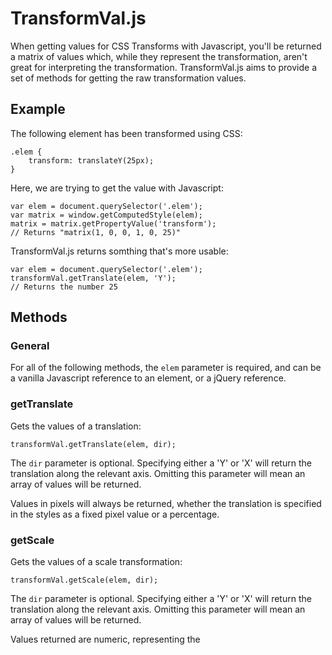 # TransformVal.js

When getting values for CSS Transforms with Javascript, you'll be returned a matrix of values which, while they represent the transformation, aren't great for interpreting the transformation. TransformVal.js aims to provide a set of methods for getting the raw transformation values.

## Example

The following element has been transformed using CSS:

    .elem { 
	    transform: translateY(25px); 
	}

Here, we are trying to get the value with Javascript:

	var elem = document.querySelector('.elem');
	var matrix = window.getComputedStyle(elem);
	matrix = matrix.getPropertyValue('transform');
	// Returns "matrix(1, 0, 0, 1, 0, 25)"

TransformVal.js returns somthing that's more usable:

	var elem = document.querySelector('.elem');
	transformVal.getTranslate(elem, 'Y');
	// Returns the number 25

## Methods

### General

For all of the following methods, the `elem` parameter is required, and can be a vanilla Javascript reference to an element, or a jQuery reference.

### getTranslate

Gets the values of a translation:

	transformVal.getTranslate(elem, dir);

The `dir` parameter is optional. Specifying either a 'Y' or 'X' will return the translation along the relevant axis. Omitting this parameter will mean an array of values will be returned.

Values in pixels will always be returned, whether the translation is specified in the styles as a fixed pixel value or a percentage.

### getScale

Gets the values of a scale transformation:

	transformVal.getScale(elem, dir);
	
The `dir` parameter is optional. Specifying either a 'Y' or 'X' will return the translation along the relevant axis. Omitting this parameter will mean an array of values will be returned.

Values returned are numeric, representing the 
